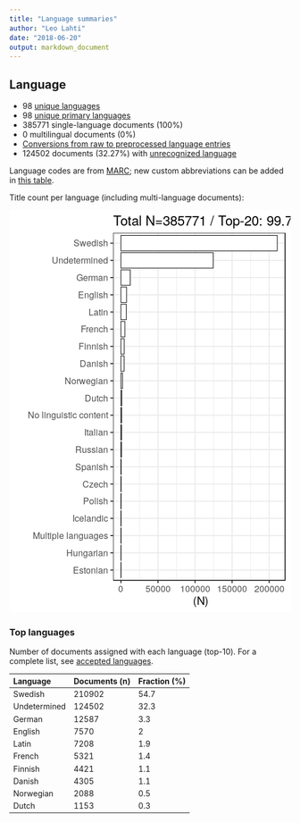 ```yaml
---
title: "Language summaries"
author: "Leo Lahti"
date: "2018-06-20"
output: markdown_document
---
```


## Language

 * 98 [unique languages](output.tables/language_accepted.csv)
 * 98 [unique primary languages](output.tables/language_accepted.csv)  
 * 385771 single-language documents (100%)
 * 0 multilingual documents (0%) 
 * [Conversions from raw to preprocessed language entries](output.tables/language_conversions.csv) 
 * 124502 documents (32.27%) with [unrecognized language](output.tables/language_discarded.csv)

Language codes are from [MARC](http://www.loc.gov/marc/languages/language_code.html); new custom abbreviations can be added in [this table](https://github.com/COMHIS/bibliographica/blob/master/inst/extdata/language_abbreviations.csv).

Title count per language (including multi-language documents):

![plot of chunk summarylang](figure/summarylang-1.png)


### Top languages

Number of documents assigned with each language (top-10). For a complete list,
see [accepted languages](output.tables/language_accepted.csv).


|Language     |Documents (n) |Fraction (%) |
|:------------|:-------------|:------------|
|Swedish      |210902        |54.7         |
|Undetermined |124502        |32.3         |
|German       |12587         |3.3          |
|English      |7570          |2            |
|Latin        |7208          |1.9          |
|French       |5321          |1.4          |
|Finnish      |4421          |1.1          |
|Danish       |4305          |1.1          |
|Norwegian    |2088          |0.5          |
|Dutch        |1153          |0.3          |

